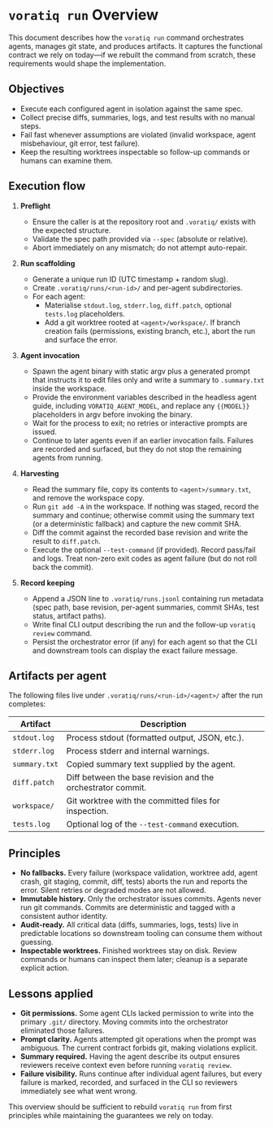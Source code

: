 # `voratiq run` Overview

This document describes how the `voratiq run` command orchestrates agents, manages git state, and produces artifacts. It captures the functional contract we rely on today—if we rebuilt the command from scratch, these requirements would shape the implementation.

## Objectives

- Execute each configured agent in isolation against the same spec.
- Collect precise diffs, summaries, logs, and test results with no manual steps.
- Fail fast whenever assumptions are violated (invalid workspace, agent misbehaviour, git error, test failure).
- Keep the resulting worktrees inspectable so follow-up commands or humans can examine them.

## Execution flow

1. **Preflight**
   - Ensure the caller is at the repository root and `.voratiq/` exists with the expected structure.
   - Validate the spec path provided via `--spec` (absolute or relative).
   - Abort immediately on any mismatch; do not attempt auto-repair.

2. **Run scaffolding**
   - Generate a unique run ID (UTC timestamp + random slug).
   - Create `.voratiq/runs/<run-id>/` and per-agent subdirectories.
   - For each agent:
     - Materialise `stdout.log`, `stderr.log`, `diff.patch`, optional `tests.log` placeholders.
     - Add a git worktree rooted at `<agent>/workspace/`. If branch creation fails (permissions, existing branch, etc.), abort the run and surface the error.

3. **Agent invocation**
   - Spawn the agent binary with static argv plus a generated prompt that instructs it to edit files only and write a summary to `.summary.txt` inside the workspace.
   - Provide the environment variables described in the headless agent guide, including `VORATIQ_AGENT_MODEL`, and replace any `{{MODEL}}` placeholders in argv before invoking the binary.
   - Wait for the process to exit; no retries or interactive prompts are issued.
   - Continue to later agents even if an earlier invocation fails. Failures are recorded and surfaced, but they do not stop the remaining agents from running.

4. **Harvesting**
   - Read the summary file, copy its contents to `<agent>/summary.txt`, and remove the workspace copy.
   - Run `git add -A` in the workspace. If nothing was staged, record the summary and continue; otherwise commit using the summary text (or a deterministic fallback) and capture the new commit SHA.
   - Diff the commit against the recorded base revision and write the result to `diff.patch`.
   - Execute the optional `--test-command` (if provided). Record pass/fail and logs. Treat non-zero exit codes as agent failure (but do not roll back the commit).

5. **Record keeping**
   - Append a JSON line to `.voratiq/runs.jsonl` containing run metadata (spec path, base revision, per-agent summaries, commit SHAs, test status, artifact paths).
   - Write final CLI output describing the run and the follow-up `voratiq review` command.
   - Persist the orchestrator error (if any) for each agent so that the CLI and downstream tools can display the exact failure message.

## Artifacts per agent

The following files live under `.voratiq/runs/<run-id>/<agent>/` after the run completes:

| Artifact      | Description                                                 |
| ------------- | ----------------------------------------------------------- |
| `stdout.log`  | Process stdout (formatted output, JSON, etc.).              |
| `stderr.log`  | Process stderr and internal warnings.                       |
| `summary.txt` | Copied summary text supplied by the agent.                  |
| `diff.patch`  | Diff between the base revision and the orchestrator commit. |
| `workspace/`  | Git worktree with the committed files for inspection.       |
| `tests.log`   | Optional log of the `--test-command` execution.             |

## Principles

- **No fallbacks.** Every failure (workspace validation, worktree add, agent crash, git staging, commit, diff, tests) aborts the run and reports the error. Silent retries or degraded modes are not allowed.
- **Immutable history.** Only the orchestrator issues commits. Agents never run git commands. Commits are deterministic and tagged with a consistent author identity.
- **Audit-ready.** All critical data (diffs, summaries, logs, tests) live in predictable locations so downstream tooling can consume them without guessing.
- **Inspectable worktrees.** Finished worktrees stay on disk. Review commands or humans can inspect them later; cleanup is a separate explicit action.

## Lessons applied

- **Git permissions.** Some agent CLIs lacked permission to write into the primary `.git/` directory. Moving commits into the orchestrator eliminated those failures.
- **Prompt clarity.** Agents attempted git operations when the prompt was ambiguous. The current contract forbids git, making violations explicit.
- **Summary required.** Having the agent describe its output ensures reviewers receive context even before running `voratiq review`.
- **Failure visibility.** Runs continue after individual agent failures, but every failure is marked, recorded, and surfaced in the CLI so reviewers immediately see what went wrong.

This overview should be sufficient to rebuild `voratiq run` from first principles while maintaining the guarantees we rely on today.
